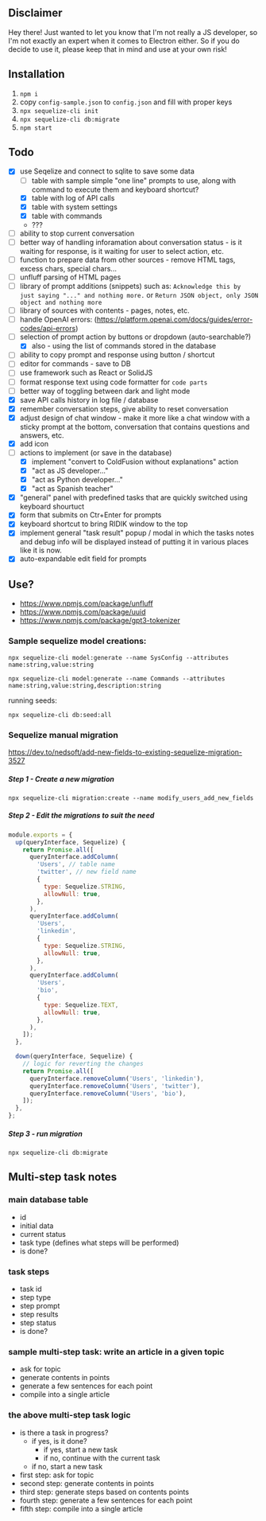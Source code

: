 ## Disclaimer

Hey there! Just wanted to let you know that I'm not really a JS developer, so I'm not exactly an expert when it comes to Electron either. So if you do decide to use it, please keep that in mind and use at your own risk! 

## Installation
1. `npm i`
2. copy `config-sample.json` to `config.json` and fill with proper keys
3. `npx sequelize-cli init`
4. `npx sequelize-cli db:migrate`
3. `npm start`


## Todo
- [X] use Seqelize and connect to sqlite to save some data
  - [ ] table with sample simple "one line" prompts to use, along with command to execute them and keyboard shortcut?
  - [X] table with log of API calls
  - [X] table with system settings
  - [X] table with commands
  - ???
- [ ] ability to stop current conversation
- [ ] better way of handling inforamation about conversation status - is it waiting for response, is it waiting for user to select action, etc.
- [ ] function to prepare data from other sources - remove HTML tags, excess chars, special chars...
- [ ] unfluff parsing of HTML pages
- [ ] library of prompt additions (snippets) such as: `Acknowledge this by just saying "..." and nothing more.` or `Return JSON object, only JSON object and nothing more`
- [ ] library of sources with contents - pages, notes, etc.
- [ ] handle OpenAI errors: (https://platform.openai.com/docs/guides/error-codes/api-errors)
- [ ] selection of prompt action by buttons or dropdown (auto-searchable?)
  - [X] also - using the list of commands stored in the database
- [ ] ability to copy prompt and response using button / shortcut
- [ ] editor for commands - save to DB
- [ ] use framework such as React or SolidJS
- [ ] format response text using code formatter for ``` code parts ```
- [ ] better way of toggling between dark and light mode
- [X] save API calls history in log file / database
- [X] remember conversation steps, give ability to reset conversation
- [X] adjust design of chat window - make it more like a chat window with a sticky prompt at the bottom, conversation that contains questions and answers, etc.
- [X] add icon
- [ ] actions to implement (or save in the database)
  - [X] implement "convert to ColdFusion without explanations" action
  - [X] "act as JS developer..."
  - [X] "act as Python developer..."
  - [X] "act as Spanish teacher"
- [X] "general" panel with predefined tasks that are quickly switched using keyboard shourtuct
- [X] form that submits on Ctr+Enter for prompts
- [X] keyboard shortcut to bring RIDIK window to the top
- [X] implement general "task result" popup / modal in which the tasks notes and debug info will be displayed instead of putting it in various places like it is now.
- [X] auto-expandable edit field for prompts

## Use?
- https://www.npmjs.com/package/unfluff
- https://www.npmjs.com/package/uuid
- https://www.npmjs.com/package/gpt3-tokenizer

### Sample sequelize model creations:

`npx sequelize-cli model:generate --name SysConfig --attributes name:string,value:string`

`npx sequelize-cli model:generate --name Commands --attributes name:string,value:string,description:string`

running seeds:

`npx sequelize-cli db:seed:all`

### Sequelize manual migration
https://dev.to/nedsoft/add-new-fields-to-existing-sequelize-migration-3527

##### Step 1 - Create a new migration
`npx sequelize-cli migration:create --name modify_users_add_new_fields`

##### Step 2 - Edit the migrations to suit the need
```javascript
module.exports = {
  up(queryInterface, Sequelize) {
    return Promise.all([
      queryInterface.addColumn(
        'Users', // table name
        'twitter', // new field name
        {
          type: Sequelize.STRING,
          allowNull: true,
        },
      ),
      queryInterface.addColumn(
        'Users',
        'linkedin',
        {
          type: Sequelize.STRING,
          allowNull: true,
        },
      ),
      queryInterface.addColumn(
        'Users',
        'bio',
        {
          type: Sequelize.TEXT,
          allowNull: true,
        },
      ),
    ]);
  },

  down(queryInterface, Sequelize) {
    // logic for reverting the changes
    return Promise.all([
      queryInterface.removeColumn('Users', 'linkedin'),
      queryInterface.removeColumn('Users', 'twitter'),
      queryInterface.removeColumn('Users', 'bio'),
    ]);
  },
};
```

##### Step 3 - run migration
`npx sequelize-cli db:migrate`

## Multi-step task notes

### main database table
- id
- initial data
- current status
- task type (defines what steps will be performed)
- is done?

### task steps
- task id
- step type
- step prompt 
- step results
- step status
- is done?

### sample multi-step task: write an article in a given topic
- ask for topic
- generate contents in points
- generate a few sentences for each point
- compile into a single article

### the above multi-step task logic
- is there a task in progress?
  - if yes, is it done?
    - if yes, start a new task
    - if no, continue with the current task
  - if no, start a new task
- first step: ask for topic
- second step: generate contents in points
- third step: generate steps based on contents points
- fourth step: generate a few sentences for each point
- fifth step: compile into a single article

